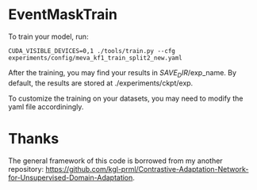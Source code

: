 # EventMaskTrain

To train your model, run:

```
CUDA_VISIBLE_DEVICES=0,1 ./tools/train.py --cfg experiments/config/meva_kf1_train_split2_new.yaml  
```

After the training, you may find your results in $SAVE_DIR/$exp_name. By default, the results are stored at ./experiments/ckpt/exp. 

To customize the training on your datasets, you may need to modify the yaml file accordiningly. 



# Thanks

The general framework of this code is borrowed from my another repository: https://github.com/kgl-prml/Contrastive-Adaptation-Network-for-Unsupervised-Domain-Adaptation. 
